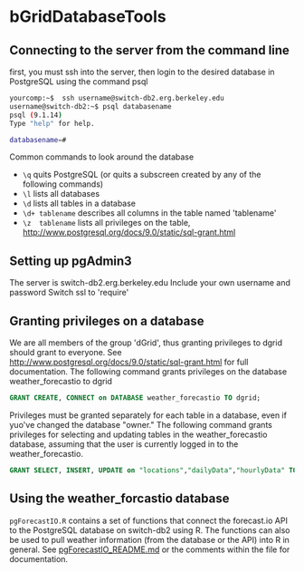# bGridDatabaseTools

## Connecting to the server from the command line 
first, you must ssh into the server, then login to the desired database in PostgreSQL using the command psql
```bash
yourcomp:~$  ssh username@switch-db2.erg.berkeley.edu
username@switch-db2:~$ psql databasename
psql (9.1.14)
Type "help" for help.

databasename=# 
```

Common commands to look around the database
* ``\q`` quits PostgreSQL (or quits a subscreen created by any of the following commands)
* ``\l`` lists all databases
* ``\d`` lists all tables in a database
* ``\d+ tablename`` describes all columns in the table named 'tablename'
* ``\z  tablename`` lists all privileges on the table, http://www.postgresql.org/docs/9.0/static/sql-grant.html


## Setting up pgAdmin3
The server is switch-db2.erg.berkeley.edu
Include your own username and password
Switch ssl to 'require'

## Granting privileges on a database 
We are all members of the group 'dGrid', thus granting privileges to dgrid should grant to everyone.
See http://www.postgresql.org/docs/9.0/static/sql-grant.html for full documentation. 
The following command grants privileges on the database weather_forecastio to dgrid
```sql
GRANT CREATE, CONNECT on DATABASE weather_forecastio TO dgrid;
```

Privileges must be granted separately for each table in a database, even if yuo've changed the database "owner."
The following command grants privileges for selecting and updating tables in the weather_forecastio database, assuming that the user is currently logged in to the weather_forecastio. 
```sql
GRANT SELECT, INSERT, UPDATE on "locations","dailyData","hourlyData" TO dgrid;
```

## Using the weather_forcastio database


``pgForecastIO.R`` 
contains a set of functions that connect the forecast.io API to the PostgreSQL database on switch-db2 using R. 
The functions can also be used to pull weather information (from the database or the API) into R in general. 
See [pgForecastIO_README.md](https://github.com/bgrid/bGridDatabaseTools/blob/master/pgForecastIO_README.md) or the comments within the file for documentation. 